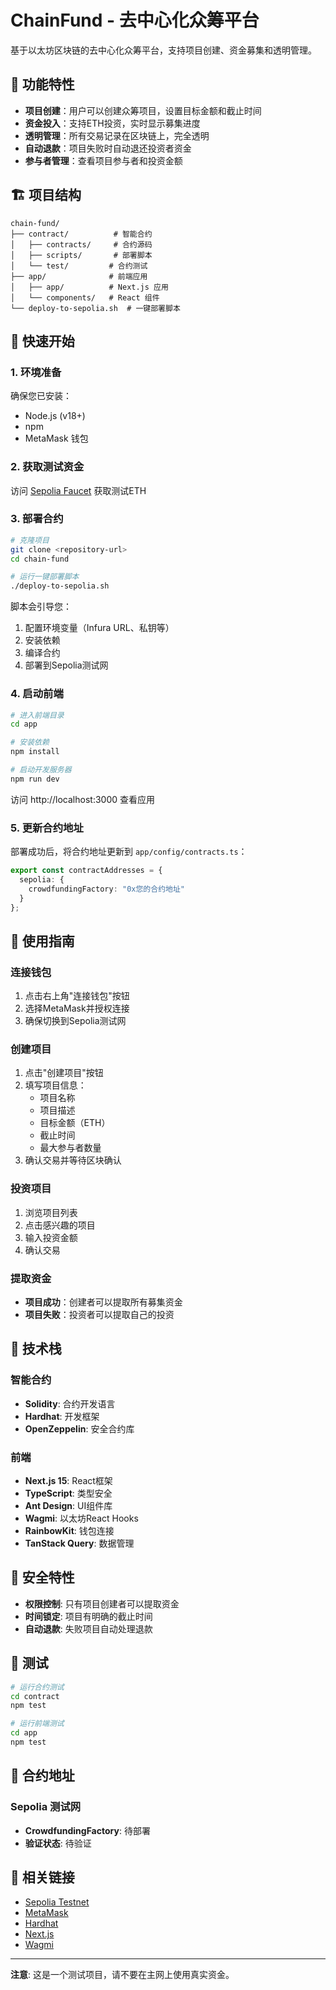 # ChainFund - 去中心化众筹平台

基于以太坊区块链的去中心化众筹平台，支持项目创建、资金募集和透明管理。

## 🌟 功能特性

- **项目创建**：用户可以创建众筹项目，设置目标金额和截止时间
- **资金投入**：支持ETH投资，实时显示募集进度
- **透明管理**：所有交易记录在区块链上，完全透明
- **自动退款**：项目失败时自动退还投资者资金
- **参与者管理**：查看项目参与者和投资金额

## 🏗️ 项目结构

```
chain-fund/
├── contract/          # 智能合约
│   ├── contracts/     # 合约源码
│   ├── scripts/       # 部署脚本
│   └── test/         # 合约测试
├── app/              # 前端应用
│   ├── app/          # Next.js 应用
│   └── components/   # React 组件
└── deploy-to-sepolia.sh  # 一键部署脚本
```

## 🚀 快速开始

### 1. 环境准备

确保您已安装：
- Node.js (v18+)
- npm
- MetaMask 钱包

### 2. 获取测试资金

访问 [Sepolia Faucet](https://sepoliafaucet.com/) 获取测试ETH

### 3. 部署合约

```bash
# 克隆项目
git clone <repository-url>
cd chain-fund

# 运行一键部署脚本
./deploy-to-sepolia.sh
```

脚本会引导您：
1. 配置环境变量（Infura URL、私钥等）
2. 安装依赖
3. 编译合约
4. 部署到Sepolia测试网

### 4. 启动前端

```bash
# 进入前端目录
cd app

# 安装依赖
npm install

# 启动开发服务器
npm run dev
```

访问 http://localhost:3000 查看应用

### 5. 更新合约地址

部署成功后，将合约地址更新到 `app/config/contracts.ts`：

```typescript
export const contractAddresses = {
  sepolia: {
    crowdfundingFactory: "0x您的合约地址"
  }
};
```

## 📱 使用指南

### 连接钱包
1. 点击右上角"连接钱包"按钮
2. 选择MetaMask并授权连接
3. 确保切换到Sepolia测试网

### 创建项目
1. 点击"创建项目"按钮
2. 填写项目信息：
   - 项目名称
   - 项目描述
   - 目标金额（ETH）
   - 截止时间
   - 最大参与者数量
3. 确认交易并等待区块确认

### 投资项目
1. 浏览项目列表
2. 点击感兴趣的项目
3. 输入投资金额
4. 确认交易

### 提取资金
- **项目成功**：创建者可以提取所有募集资金
- **项目失败**：投资者可以提取自己的投资

## 🔧 技术栈

### 智能合约
- **Solidity**: 合约开发语言
- **Hardhat**: 开发框架
- **OpenZeppelin**: 安全合约库

### 前端
- **Next.js 15**: React框架
- **TypeScript**: 类型安全
- **Ant Design**: UI组件库
- **Wagmi**: 以太坊React Hooks
- **RainbowKit**: 钱包连接
- **TanStack Query**: 数据管理

## 🔐 安全特性

- **权限控制**: 只有项目创建者可以提取资金
- **时间锁定**: 项目有明确的截止时间
- **自动退款**: 失败项目自动处理退款

## 🧪 测试

```bash
# 运行合约测试
cd contract
npm test

# 运行前端测试
cd app
npm test
```

## 📝 合约地址

### Sepolia 测试网
- **CrowdfundingFactory**: 待部署
- **验证状态**: 待验证

## 🔗 相关链接

- [Sepolia Testnet](https://sepolia.dev/)
- [MetaMask](https://metamask.io/)
- [Hardhat](https://hardhat.org/)
- [Next.js](https://nextjs.org/)
- [Wagmi](https://wagmi.sh/)

---

**注意**: 这是一个测试项目，请不要在主网上使用真实资金。